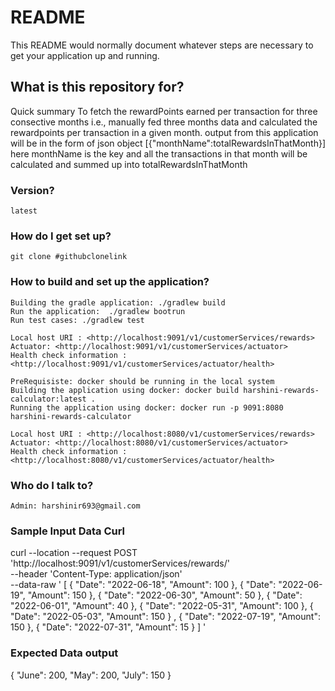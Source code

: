 # README #

This README would normally document whatever steps are necessary to get your application up and running.

## What is this repository for? ##

Quick summary
    To fetch the rewardPoints earned per transaction for three consective months i.e., manually fed three months data and calculated the rewardpoints per transaction in a given month.
    output from this application will be in the form of json object [{"monthName":totalRewardsInThatMonth}]
    here monthName is the key and all the transactions in that month will be calculated and summed up into totalRewardsInThatMonth

### Version? ###

    latest

### How do I get set up? ###

    git clone #githubclonelink

### How to build and set up the application? ###

    Building the gradle application: ./gradlew build
    Run the application:  ./gradlew bootrun
    Run test cases: ./gradlew test

    Local host URI : <http://localhost:9091/v1/customerServices/rewards>
    Actuator: <http://localhost:9091/v1/customerServices/actuator>
    Health check information : <http://localhost:9091/v1/customerServices/actuator/health>

    PreRequisiste: docker should be running in the local system
    Building the application using docker: docker build harshini-rewards-calculator:latest .
    Running the application using docker: docker run -p 9091:8080 harshini-rewards-calculator

    Local host URI : <http://localhost:8080/v1/customerServices/rewards>
    Actuator: <http://localhost:8080/v1/customerServices/actuator>
    Health check information : <http://localhost:8080/v1/customerServices/actuator/health>

### Who do I talk to? ###

    Admin: harshinir693@gmail.com

### Sample Input Data Curl ###

curl --location --request POST 'http://localhost:9091/v1/customerServices/rewards/' \
--header 'Content-Type: application/json' \
--data-raw ' [
        {
            "Date": "2022-06-18",
            "Amount": 100
        },
        {
            "Date": "2022-06-19",
            "Amount": 150
        },
         {
            "Date": "2022-06-30",
            "Amount": 50
        },
          {
            "Date": "2022-06-01",
            "Amount": 40
        },
         {
            "Date": "2022-05-31",
            "Amount": 100
        },
         {
            "Date": "2022-05-03",
            "Amount": 150
        } ,
        {
            "Date": "2022-07-19",
            "Amount": 150
        },
        {
            "Date": "2022-07-31",
            "Amount": 15
        }
    ]
'

### Expected Data output ###

{
    "June": 200,
    "May": 200,
    "July": 150
}
